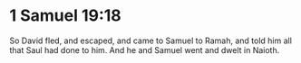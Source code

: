 # 1 Samuel 19:18

So David fled, and escaped, and came to Samuel to Ramah, and told him all that Saul had done to him. And he and Samuel went and dwelt in Naioth.